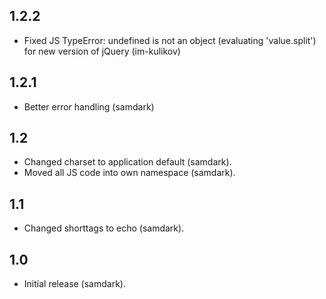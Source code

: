 1.2.2
-----

- Fixed JS TypeError: undefined is not an object (evaluating 'value.split') for new version of jQuery (im-kulikov)

1.2.1
-----

- Better error handling (samdark)

1.2
---

- Changed charset to application default (samdark).
- Moved all JS code into own namespace (samdark).

1.1
---

- Changed shorttags to echo (samdark).

1.0
---

- Initial release (samdark).
